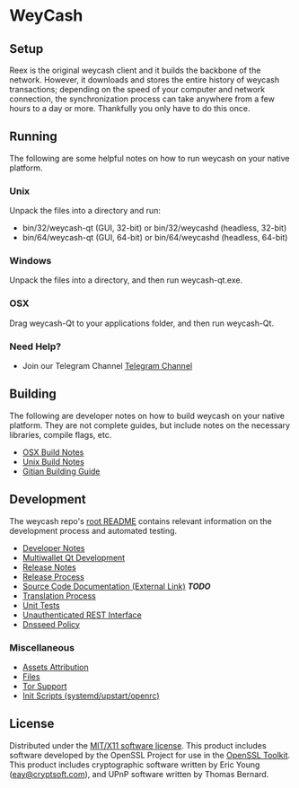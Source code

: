 WeyCash
=====================

Setup
---------------------
Reex is the original weycash client and it builds the backbone of the network. However, it downloads and stores the entire history of weycash transactions; depending on the speed of your computer and network connection, the synchronization process can take anywhere from a few hours to a day or more. Thankfully you only have to do this once.

Running
---------------------
The following are some helpful notes on how to run weycash on your native platform.

### Unix

Unpack the files into a directory and run:

- bin/32/weycash-qt (GUI, 32-bit) or bin/32/weycashd (headless, 32-bit)
- bin/64/weycash-qt (GUI, 64-bit) or bin/64/weycashd (headless, 64-bit)

### Windows

Unpack the files into a directory, and then run weycash-qt.exe.

### OSX

Drag weycash-Qt to your applications folder, and then run weycash-Qt.

### Need Help?

* Join our Telegram Channel [Telegram Channel](https://t.me/WeyCash_official)

Building
---------------------
The following are developer notes on how to build weycash on your native platform. They are not complete guides, but include notes on the necessary libraries, compile flags, etc.

- [OSX Build Notes](build-osx.md)
- [Unix Build Notes](build-unix.md)
- [Gitian Building Guide](gitian-building.md)

Development
---------------------
The weycash repo's [root README](https://github.com/weycash/weycash/blob/master/README.md) contains relevant information on the development process and automated testing.

- [Developer Notes](developer-notes.md)
- [Multiwallet Qt Development](multiwallet-qt.md)
- [Release Notes](release-notes.md)
- [Release Process](release-process.md)
- [Source Code Documentation (External Link)](https://dev.visucore.com/bitcoin/doxygen/) ***TODO***
- [Translation Process](translation_process.md)
- [Unit Tests](unit-tests.md)
- [Unauthenticated REST Interface](REST-interface.md)
- [Dnsseed Policy](dnsseed-policy.md)

### Miscellaneous
- [Assets Attribution](assets-attribution.md)
- [Files](files.md)
- [Tor Support](tor.md)
- [Init Scripts (systemd/upstart/openrc)](init.md)

License
---------------------
Distributed under the [MIT/X11 software license](http://www.opensource.org/licenses/mit-license.php).
This product includes software developed by the OpenSSL Project for use in the [OpenSSL Toolkit](https://www.openssl.org/). This product includes
cryptographic software written by Eric Young ([eay@cryptsoft.com](mailto:eay@cryptsoft.com)), and UPnP software written by Thomas Bernard.
